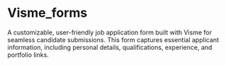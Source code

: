 # Visme_forms
A customizable, user-friendly job application form built with Visme for seamless candidate submissions. This form captures essential applicant information, including personal details, qualifications, experience, and portfolio links.
